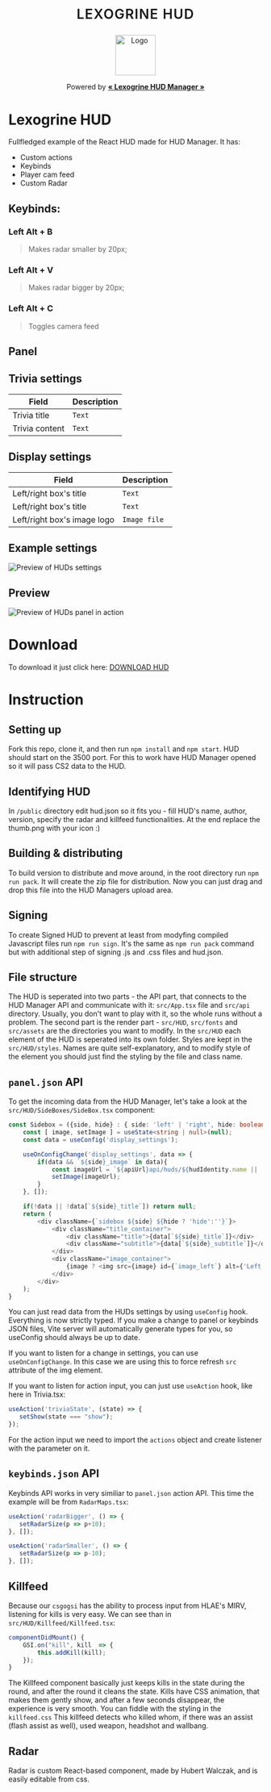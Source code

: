 
<p align="center">
	<p align="center" style="font-weight:600; letter-spacing:1pt; font-size:20pt;">LEXOGRINE HUD</p>
	<p align="center"><img src="icon.png" alt="Logo" width="80" height="80"></p>
	<p align="center" style="font-weight:400;">Powered by <a href='https://github.com/lexogrine/hud-manager'><strong>« Lexogrine HUD Manager »</strong></a></p>
</p>

# Lexogrine HUD

  

Fullfledged example of the React HUD made for HUD Manager. It has:

- Custom actions
- Keybinds
- Player cam feed
- Custom Radar

## Keybinds:
### **Left Alt + B**
>Makes radar smaller by 20px;
### **Left Alt + V**
>Makes radar bigger by 20px;
### **Left Alt + C**
>Toggles camera feed

## **Panel**
## Trivia settings

|  Field|Description  |
|--|--|
|  Trivia title| `Text` |
|  Trivia content| `Text` |


## Display settings


|  Field|Description  |
|--|--|
|  Left/right box's title| `Text` |
|  Left/right box's title| `Text` |
|  Left/right box's image logo| `Image file` |

## Example settings

![Preview of HUDs settings](settings.png)

## Preview

![Preview of HUDs panel in action](preview.png)

# Download

To download it just click here: [DOWNLOAD HUD](https://github.com/lexogrine/cs2-react-hud/releases/latest)

# Instruction
## Setting up
Fork this repo, clone it, and then run `npm install` and `npm start`. HUD should start on the 3500 port. For this to work have HUD Manager opened so it will pass CS2 data to the HUD.

## Identifying HUD
In `/public` directory edit hud.json so it fits you - fill HUD's name, author, version, specify the radar and killfeed functionalities. At the end replace the thumb.png with your icon :)

## Building & distributing
To build version to distribute and move around, in the root directory run `npm run pack`. It will create the zip file for distribution. Now you can just drag and drop this file into the HUD Managers upload area.

## Signing

To create Signed HUD to prevent at least from modyfing compiled Javascript files run `npm run sign`. It's the same as `npm run pack` command but with additional step of signing .js and .css files and hud.json.

  
 ## File structure
 The HUD is seperated into two parts - the API part, that connects to the HUD Manager API and communicate with it: `src/App.tsx` file and `src/api` directory. Usually, you don't want to play with it, so the whole runs without a problem.
 The second part is the render part - `src/HUD`, `src/fonts` and `src/assets` are the directories you want to modify. In the `src/HUD` each element of the HUD is seperated into its own folder. Styles are kept in the `src/HUD/styles`. Names are quite self-explanatory, and to modify style of the element you should just find  the styling by the file and class name.


## `panel.json` API
To get the incoming data from the HUD Manager, let's take a look at the `src/HUD/SideBoxes/SideBox.tsx` component:
```typescript
const Sidebox = ({side, hide} : { side: 'left' | 'right', hide: boolean}) => {
    const [ image, setImage ] = useState<string | null>(null);
    const data = useConfig('display_settings');

    useOnConfigChange('display_settings', data => {
        if(data && `${side}_image` in data){
            const imageUrl = `${apiUrl}api/huds/${hudIdentity.name || 'dev'}/display_settings/${side}_image?isDev=${hudIdentity.isDev}&cache=${(new Date()).getTime()}`;
            setImage(imageUrl);
        }
    }, []);

    if(!data || !data[`${side}_title`]) return null;
    return (
        <div className={`sidebox ${side} ${hide ? 'hide':''}`}>
            <div className="title_container">
                <div className="title">{data[`${side}_title`]}</div>
                <div className="subtitle">{data[`${side}_subtitle`]}</div>
            </div>
            <div className="image_container">
                {image ? <img src={image} id={`image_left`} alt={'Left'}/>:null}
            </div>
        </div>
    );
}
```

You can just read data from the HUDs settings by using `useConfig` hook. Everything is now strictly typed. If you make a change to panel or keybinds JSON files, Vite server will automatically generate types for you, so useConfig should always be up to date.

If you want to listen for a change in settings, you can use `useOnConfigChange`. In this case we are using this to force refresh `src` attribute of the img element.

If you want to listen for action input, you can just use `useAction` hook, like here in Trivia.tsx:
```typescript
useAction('triviaState', (state) => {
   setShow(state === "show");
});
```
For the action input we need to import the `actions` object and create listener with the parameter on it.
## `keybinds.json` API
Keybinds API works in very similiar to `panel.json` action API. This time the example will be from `RadarMaps.tsx`:
```typescript
useAction('radarBigger', () => {
   setRadarSize(p => p+10);
}, []);

useAction('radarSmaller', () => {
   setRadarSize(p => p-10);
}, []);
```


## Killfeed
Because our  `csgogsi` has the ability to process input from HLAE's MIRV, listening for kills is very easy. We can see than in `src/HUD/Killfeed/Killfeed.tsx`:
```javascript
componentDidMount() {
	GSI.on("kill", kill  => {
		this.addKill(kill);
	});
}
```
The Killfeed component basically just keeps kills in the state during the round, and after the round it cleans the state. Kills have CSS animation, that makes them gently show, and after a few seconds disappear, the experience is very smooth. You can fiddle with the styling in the `killfeed.css`
This killfeed detects who killed whom, if there was an assist (flash assist as well), used weapon, headshot and wallbang.

## Radar
Radar is custom React-based component, made by Hubert Walczak, and is easily editable from css.
